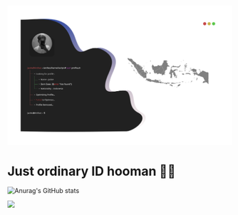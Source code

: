 ![XD](https://github.com/KDEFFALT/KDEFFALT/raw/main/banner.png)
# Just ordinary ID hooman 👋🏻

![Anurag's GitHub stats](https://github-readme-stats.vercel.app/api?username=KDEFFALT&show_icons=true&bg_color=00000000&text_color=FFFFFF)


![](https://komarev.com/ghpvc/?username=KDEFFALT)
